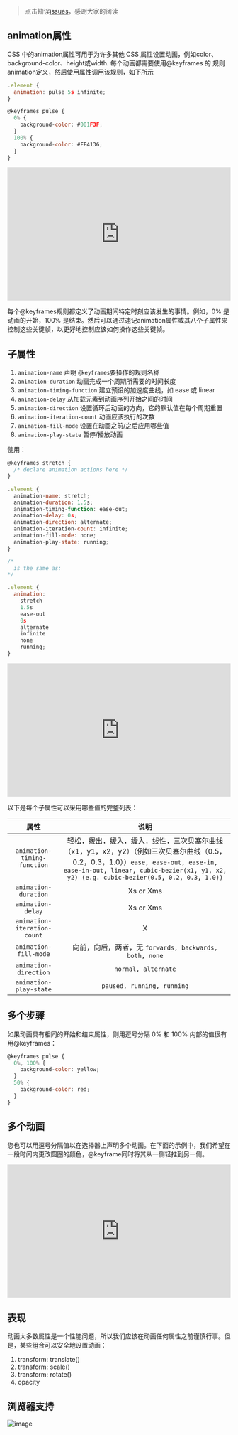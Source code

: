> 点击勘误[issues](https://github.com/webVueBlog/tailwindcss-chinese/issues)，感谢大家的阅读

## animation属性

CSS 中的animation属性可用于为许多其他 CSS 属性设置动画，例如color、background-color、height或width. 每个动画都需要使用@keyframes 的 规则animation定义，然后使用属性调用该规则，如下所示

```js
.element {
  animation: pulse 5s infinite;
}

@keyframes pulse {
  0% {
    background-color: #001F3F;
  }
  100% {
    background-color: #FF4136;
  }
}
```

<iframe height="300" style="width: 100%;" scrolling="no" title="animation" src="https://codepen.io/webvueblog/embed/ZErKjed?default-tab=css%2Cresult" frameborder="no" loading="lazy" allowtransparency="true" allowfullscreen="true">
  See the Pen <a href="https://codepen.io/webvueblog/pen/ZErKjed">
  animation</a> by 我是哪吒（达达） (<a href="https://codepen.io/webvueblog">@webvueblog</a>)
  on <a href="https://codepen.io">CodePen</a>.
</iframe>

每个@keyframes规则都定义了动画期间特定时刻应该发生的事情。例如，0% 是动画的开始，100% 是结束。然后可以通过速记animation属性或其八个子属性来控制这些关键帧，以更好地控制应该如何操作这些关键帧。

## 子属性

1. `animation-name` 声明 `@keyframes`要操作的规则名称
2. `animation-duration` 动画完成一个周期所需要的时间长度
3. `animation-timing-function` 建立预设的加速度曲线，如 ease 或 linear
4. `animation-delay` 从加载元素到动画序列开始之间的时间
5. `animation-direction` 设置循环后动画的方向，它的默认值在每个周期重置
6. `animation-iteration-count` 动画应该执行的次数
7. `animation-fill-mode` 设置在动画之前/之后应用哪些值
8. `animation-play-state` 暂停/播放动画

使用：

```js
@keyframes stretch {
  /* declare animation actions here */
}

.element {
  animation-name: stretch;
  animation-duration: 1.5s; 
  animation-timing-function: ease-out; 
  animation-delay: 0s;
  animation-direction: alternate;
  animation-iteration-count: infinite;
  animation-fill-mode: none;
  animation-play-state: running; 
}

/*
  is the same as:
*/

.element {
  animation: 
    stretch
    1.5s
    ease-out
    0s
    alternate
    infinite
    none
    running;
}
```

<iframe height="300" style="width: 100%;" scrolling="no" title="animation-test" src="https://codepen.io/webvueblog/embed/dydWjmR?default-tab=css%2Cresult" frameborder="no" loading="lazy" allowtransparency="true" allowfullscreen="true">
  See the Pen <a href="https://codepen.io/webvueblog/pen/dydWjmR">
  animation-test</a> by 我是哪吒（达达） (<a href="https://codepen.io/webvueblog">@webvueblog</a>)
  on <a href="https://codepen.io">CodePen</a>.
</iframe>

以下是每个子属性可以采用哪些值的完整列表：

| 属性 | 说明 |
| :---: | :---: |
| `animation-timing-function` | 轻松，缓出，缓入，缓入，线性，三次贝塞尔曲线（x1，y1，x2，y2）（例如三次贝塞尔曲线（0.5，0.2，0.3，1.0））`ease, ease-out, ease-in, ease-in-out, linear, cubic-bezier(x1, y1, x2, y2) (e.g. cubic-bezier(0.5, 0.2, 0.3, 1.0))` |
| `animation-duration` | Xs or Xms |
| `animation-delay` | Xs or Xms |
| `animation-iteration-count` | X |
| `animation-fill-mode` | 向前，向后，两者，无 `forwards, backwards, both, none` |
| `animation-direction` | `normal, alternate` |
| `animation-play-state` | `paused, running, running` |

## 多个步骤

如果动画具有相同的开始和结束属性，则用逗号分隔 0% 和 100% 内部的值很有用@keyframes：

```js
@keyframes pulse {
  0%, 100% {
    background-color: yellow;
  }
  50% {
    background-color: red;
  }
}
```

## 多个动画

您也可以用逗号分隔值以在选择器上声明多个动画。在下面的示例中，我们希望在一段时间内更改圆圈的颜色，@keyframe同时将其从一侧轻推到另一侧。

<iframe height="300" style="width: 100%;" scrolling="no" title="animation-test-1" src="https://codepen.io/webvueblog/embed/wvydxNR?default-tab=css%2Cresult" frameborder="no" loading="lazy" allowtransparency="true" allowfullscreen="true">
  See the Pen <a href="https://codepen.io/webvueblog/pen/wvydxNR">
  animation-test-1</a> by 我是哪吒（达达） (<a href="https://codepen.io/webvueblog">@webvueblog</a>)
  on <a href="https://codepen.io">CodePen</a>.
</iframe>

## 表现

动画大多数属性是一个性能问题，所以我们应该在动画任何属性之前谨慎行事。但是，某些组合可以安全地设置动画：

1. transform: translate()
2. transform: scale()
3. transform: rotate()
4. opacity

## 浏览器支持

![image](https://user-images.githubusercontent.com/59645426/169296861-6a99bed0-a0f0-4dc9-822b-7686f7dceb54.png)
